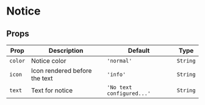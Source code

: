 # Notice

## Props
| Prop    | Description                   | Default                   | Type     |
|---------|-------------------------------|---------------------------|----------|
| `color` | Notice color                  | `'normal'`                | `String` |
| `icon`  | Icon rendered before the text | `'info'`                  | `String` |
| `text`  | Text for notice               | `'No text configured...'` | `String` |
